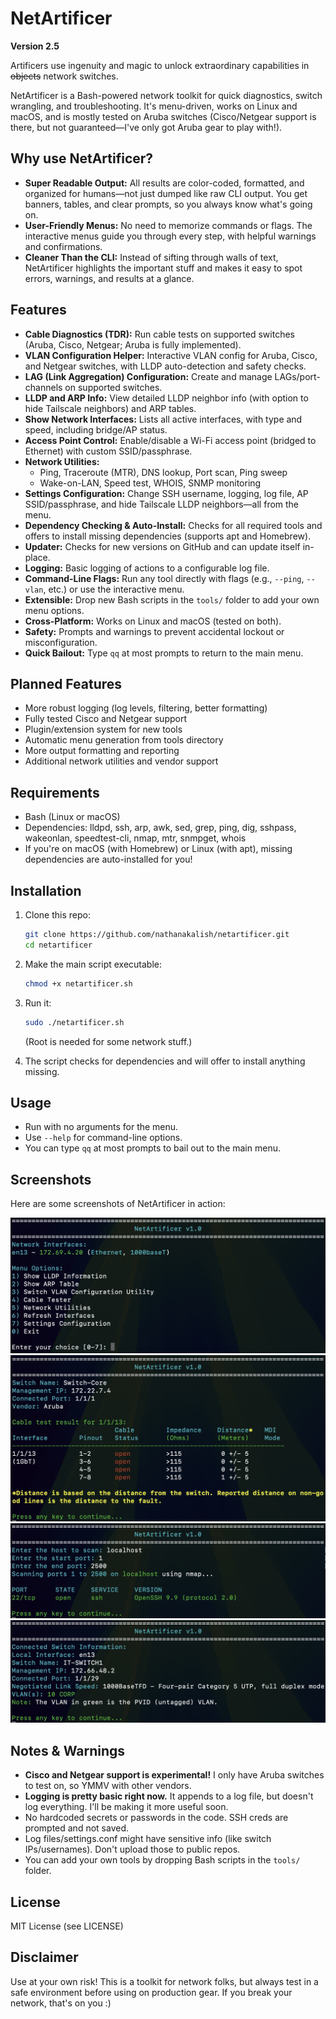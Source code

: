 # NetArtificer

**Version 2.5**

Artificers use ingenuity and magic to unlock extraordinary capabilities in ~~objects~~ network switches.

NetArtificer is a Bash-powered network toolkit for quick diagnostics, switch wrangling, and troubleshooting. It's menu-driven, works on Linux and macOS, and is mostly tested on Aruba switches (Cisco/Netgear support is there, but not guaranteed—I've only got Aruba gear to play with!).

## Why use NetArtificer?
- **Super Readable Output:** All results are color-coded, formatted, and organized for humans—not just dumped like raw CLI output. You get banners, tables, and clear prompts, so you always know what's going on.
- **User-Friendly Menus:** No need to memorize commands or flags. The interactive menus guide you through every step, with helpful warnings and confirmations.
- **Cleaner Than the CLI:** Instead of sifting through walls of text, NetArtificer highlights the important stuff and makes it easy to spot errors, warnings, and results at a glance.

## Features
- **Cable Diagnostics (TDR):** Run cable tests on supported switches (Aruba, Cisco, Netgear; Aruba is fully implemented).
- **VLAN Configuration Helper:** Interactive VLAN config for Aruba, Cisco, and Netgear switches, with LLDP auto-detection and safety checks.
- **LAG (Link Aggregation) Configuration:** Create and manage LAGs/port-channels on supported switches.
- **LLDP and ARP Info:** View detailed LLDP neighbor info (with option to hide Tailscale neighbors) and ARP tables.
- **Show Network Interfaces:** Lists all active interfaces, with type and speed, including bridge/AP status.
- **Access Point Control:** Enable/disable a Wi-Fi access point (bridged to Ethernet) with custom SSID/passphrase.
- **Network Utilities:**
  - Ping, Traceroute (MTR), DNS lookup, Port scan, Ping sweep
  - Wake-on-LAN, Speed test, WHOIS, SNMP monitoring
- **Settings Configuration:** Change SSH username, logging, log file, AP SSID/passphrase, and hide Tailscale LLDP neighbors—all from the menu.
- **Dependency Checking & Auto-Install:** Checks for all required tools and offers to install missing dependencies (supports apt and Homebrew).
- **Updater:** Checks for new versions on GitHub and can update itself in-place.
- **Logging:** Basic logging of actions to a configurable log file.
- **Command-Line Flags:** Run any tool directly with flags (e.g., `--ping`, `--vlan`, etc.) or use the interactive menu.
- **Extensible:** Drop new Bash scripts in the `tools/` folder to add your own menu options.
- **Cross-Platform:** Works on Linux and macOS (tested on both).
- **Safety:** Prompts and warnings to prevent accidental lockout or misconfiguration.
- **Quick Bailout:** Type `qq` at most prompts to return to the main menu.

## Planned Features
- More robust logging (log levels, filtering, better formatting)
- Fully tested Cisco and Netgear support
- Plugin/extension system for new tools
- Automatic menu generation from tools directory
- More output formatting and reporting
- Additional network utilities and vendor support

## Requirements
- Bash (Linux or macOS)
- Dependencies: lldpd, ssh, arp, awk, sed, grep, ping, dig, sshpass, wakeonlan, speedtest-cli, nmap, mtr, snmpget, whois
- If you're on macOS (with Homebrew) or Linux (with apt), missing dependencies are auto-installed for you!

## Installation
1. Clone this repo:
   ```sh
   git clone https://github.com/nathanakalish/netartificer.git
   cd netartificer
   ```
2. Make the main script executable:
   ```sh
   chmod +x netartificer.sh
   ```
3. Run it:
   ```sh
   sudo ./netartificer.sh
   ```
   (Root is needed for some network stuff.)

4. The script checks for dependencies and will offer to install anything missing.

## Usage
- Run with no arguments for the menu.
- Use `--help` for command-line options.
- You can type `qq` at most prompts to bail out to the main menu.

## Screenshots

Here are some screenshots of NetArtificer in action:

![Main Menu](screenshots/mainmenu.png)
![Cable Diagnostics](screenshots/cabletest.png)
![Port Scan](screenshots/portscan.png)
![LLDP Info](screenshots/lldp.png)

## Notes & Warnings
- **Cisco and Netgear support is experimental!** I only have Aruba switches to test on, so YMMV with other vendors.
- **Logging is pretty basic right now.** It appends to a log file, but doesn't log everything. I'll be making it more useful soon.
- No hardcoded secrets or passwords in the code. SSH creds are prompted and not saved.
- Log files/settings.conf might have sensitive info (like switch IPs/usernames). Don't upload those to public repos.
- You can add your own tools by dropping Bash scripts in the `tools/` folder.

## License
MIT License (see LICENSE)

## Disclaimer
Use at your own risk! This is a toolkit for network folks, but always test in a safe environment before using on production gear. If you break your network, that's on you :)

